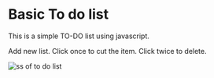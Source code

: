 # Basic To do list

This is a simple TO-DO list using javascript.
 
 Add new list.
 Click once to cut the item.
 Click twice to delete.
 
 ![ss of to do list](https://user-images.githubusercontent.com/84576929/202991730-cfdf6e70-60b2-4c0a-84b2-a5ddd80e40a5.png)
